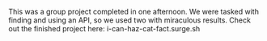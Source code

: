 This was a group project completed in one afternoon. We were tasked with finding and using an API, so we used two with miraculous results.
Check out the finished project here: i-can-haz-cat-fact.surge.sh

